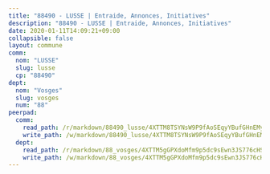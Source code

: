 ```yaml
---
title: "88490 - LUSSE | Entraide, Annonces, Initiatives"
description: "88490 - LUSSE | Entraide, Annonces, Initiatives"
date: 2020-01-11T14:09:21+09:00
collapsible: false
layout: commune
comm:
  nom: "LUSSE"
  slug: lusse
  cp: "88490"
dept:
  nom: "Vosges"
  slug: vosges
  num: "88"
peerpad:
  comm:
    read_path: /r/markdown/88490_lusse/4XTTM8TSYNsW9P9fAoSEqyYBufGHnEMyn7eroePjBnS8ZcYd8
    write_path: /w/markdown/88490_lusse/4XTTM8TSYNsW9P9fAoSEqyYBufGHnEMyn7eroePjBnS8ZcYd8-K3TgU6518HLqfZMBjrrFTfiRQsXMsA2i1r7Jj7dFVh7sohvsKF1X13Jmn2TTohAaKXvRke8eHaSU673UTSPdZ16iLCkf4jfkNRyQN6SUfV3PyFJokpeoa23XhaFNaJiveG1AwCZQ
  dept:
    read_path: /r/markdown/88_vosges/4XTTM5gGPXdoMfm9p5dc9sEwn3JS776cHSw64JYpD4AKnKgyh
    write_path: /w/markdown/88_vosges/4XTTM5gGPXdoMfm9p5dc9sEwn3JS776cHSw64JYpD4AKnKgyh-K3TgUjEFywcTUHQwfrd2vcZqhoXLakdoQGFv4iriv1FKkvQkBsudnBxafkQDfPcxTDRHN5T6bYyganuvcakuKenYoB5mPLKqUBjNMwpn75GQVixUmzXGkneDufRSqDthC8iyXi1Z
---
```


